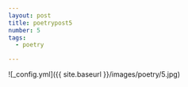 ```yaml
---
layout: post
title: poetrypost5
number: 5
tags:
  - poetry

---
```




![_config.yml]({{ site.baseurl }}/images/poetry/5.jpg)


